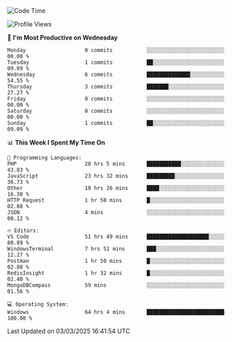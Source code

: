 <!--START_SECTION:waka-->
![Code Time](http://img.shields.io/badge/Code%20Time-4%2C256%20hrs-blue)

![Profile Views](http://img.shields.io/badge/Profile%20Views-0-blue)

📅 **I'm Most Productive on Wednesday** 

```text
Monday                   0 commits           ░░░░░░░░░░░░░░░░░░░░░░░░░   00.00 % 
Tuesday                  1 commits           ██░░░░░░░░░░░░░░░░░░░░░░░   09.09 % 
Wednesday                6 commits           ██████████████░░░░░░░░░░░   54.55 % 
Thursday                 3 commits           ███████░░░░░░░░░░░░░░░░░░   27.27 % 
Friday                   0 commits           ░░░░░░░░░░░░░░░░░░░░░░░░░   00.00 % 
Saturday                 0 commits           ░░░░░░░░░░░░░░░░░░░░░░░░░   00.00 % 
Sunday                   1 commits           ██░░░░░░░░░░░░░░░░░░░░░░░   09.09 % 
```


📊 **This Week I Spent My Time On** 

```text
💬 Programming Languages: 
PHP                      28 hrs 5 mins       ███████████░░░░░░░░░░░░░░   43.83 % 
JavaScript               23 hrs 32 mins      █████████░░░░░░░░░░░░░░░░   36.73 % 
Other                    10 hrs 26 mins      ████░░░░░░░░░░░░░░░░░░░░░   16.30 % 
HTTP Request             1 hr 50 mins        █░░░░░░░░░░░░░░░░░░░░░░░░   02.88 % 
JSON                     4 mins              ░░░░░░░░░░░░░░░░░░░░░░░░░   00.12 % 

🔥 Editors: 
VS Code                  51 hrs 49 mins      ████████████████████░░░░░   80.89 % 
WindowsTerminal          7 hrs 51 mins       ███░░░░░░░░░░░░░░░░░░░░░░   12.27 % 
Postman                  1 hr 50 mins        █░░░░░░░░░░░░░░░░░░░░░░░░   02.88 % 
RedisInsight             1 hr 32 mins        █░░░░░░░░░░░░░░░░░░░░░░░░   02.40 % 
MongoDBCompass           59 mins             ░░░░░░░░░░░░░░░░░░░░░░░░░   01.56 % 

💻 Operating System: 
Windows                  64 hrs 4 mins       █████████████████████████   100.00 % 
```


 Last Updated on 03/03/2025 16:41:54 UTC
<!--END_SECTION:waka-->
